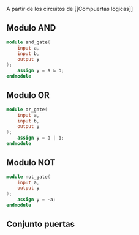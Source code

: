 A partir de los circuitos de [[Compuertas logicas]]

## Modulo AND
```verilog
module and_gate(
    input a,
    input b,
    output y
);
    assign y = a & b;
endmodule
```
## Modulo OR 
```verilog
module or_gate(
    input a,
    input b,
    output y
);
    assign y = a | b;
endmodule
```
## Modulo NOT
```verilog
module not_gate(
    input a,
    output y
);
    assign y = ~a;
endmodule

```
## Conjunto puertas
